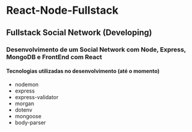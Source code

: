 # React-Node-Fullstack

## Fullstack Social Network (Developing)

### Desenvolvimento de um Social Network com Node, Express, MongoDB e FrontEnd com React

#### Tecnologias utilizadas no desenvolvimento (até o momento)

* nodemon
* express
* express-validator
* morgan
* dotenv
* mongoose
* body-parser


